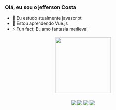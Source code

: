### Olá, eu sou o jefferson Costa


- 🔭 Eu estudo atualmente javascript
- 🌱 Estou aprendendo Vue.js
- ⚡ Fun fact: Eu amo fantasia medieval


<div align="center">
  <a href="https://github.com/jeffersonalmeidacosta">
  <img height="180em" src="https://github-readme-stats.vercel.app/api?username=jeffersonalmeidacosta&show_icons=true&theme=greend&include_all_commits=true&count_private=true"/>
</div>



###


<div align="center"> 
  
  <a href="https://instagram.com/22dejaneirode1995" target="_blank"><img src="https://img.shields.io/badge/-Instagram-%23E4405F?style=for-the-badge&logo=instagram&logoColor=white" target="_blank"></a>
 <a href="https://discord.gg/jefferson88#8524" target="_blank"><img src="https://img.shields.io/badge/Discord-7289DA?style=for-the-badge&logo=discord&logoColor=white" target="_blank"></a> 
  <a href = "mailto:betterjeff2@gmail.com"><img src="https://img.shields.io/badge/-Gmail-%23333?style=for-the-badge&logo=gmail&logoColor=white" target="_blank"></a>
  <a href="https://www.linkedin.com/in/jefferson-almeida-02127a221/" target="_blank"><img src="https://img.shields.io/badge/-LinkedIn-%230077B5?style=for-the-badge&logo=linkedin&logoColor=white" target="_blank"></a> 
  
</div>
